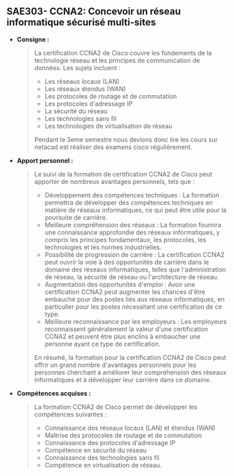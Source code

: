 ## **SAE303- CCNA2: Concevoir un réseau informatique sécurisé multi-sites**

- **Consigne :**
    
    > La certification CCNA2 de Cisco couvre les fondements de la technologie réseau et les principes de communication de données. Les sujets incluent :
    > 
    > - Les réseaux locaux (LAN)
    > - Les réseaux étendus (WAN)
    > - Les protocoles de routage et de commutation
    > - Les protocoles d'adressage IP
    > - La sécurité du réseau
    > - Les technologies sans fil
    > - Les technologies de virtualisation de réseau
    > 
    > Pendant le 3eme semestre nous devions donc lire les cours sur netacad est réaliser des examens cisco régulièrement.
    > 
- **Apport personnel :**
    
    > Le suivi de la formation de certification CCNA2 de Cisco peut apporter de nombreux avantages personnels, tels que :
    > 
    > - Développement des compétences techniques : La formation permettra de développer des compétences techniques en matière de réseaux informatiques, ce qui peut être utile pour la poursuite de carrière.
    > - Meilleure compréhension des réseaux : La formation fournira une connaissance approfondie des réseaux informatiques, y compris les principes fondamentaux, les protocoles, les technologies et les normes industrielles.
    > - Possibilité de progression de carrière : La certification CCNA2 peut ouvrir la voie à des opportunités de carrière dans le domaine des réseaux informatiques, telles que l'administration de réseau, la sécurité de réseau ou l'architecture de réseau.
    > - Augmentation des opportunités d'emploi : Avoir une certification CCNA2 peut augmenter les chances d'être embauché pour des postes liés aux réseaux informatiques, en particulier pour les postes nécessitant une certification de ce type.
    > - Meilleure reconnaissance par les employeurs : Les employeurs reconnaissent généralement la valeur d'une certification CCNA2 et peuvent être plus enclins à embaucher une personne ayant ce type de certification.
    > 
    > En résumé, la formation pour la certification CCNA2 de Cisco peut offrir un grand nombre d'avantages personnels pour les personnes cherchant à améliorer leur compréhension des réseaux informatiques et à développer leur carrière dans ce domaine.
    > 
- **Compétences acquises :**
    
    > La formation CCNA2 de Cisco permet de développer les compétences suivantes :
    > 
    > - Connaissance des réseaux locaux (LAN) et étendus (WAN)
    > - Maîtrise des protocoles de routage et de commutation
    > - Connaissance des protocoles d'adressage IP
    > - Compétence en sécurité du réseau
    > - Connaissance des technologies sans fil
    > - Compétence en virtualisation de réseau.
